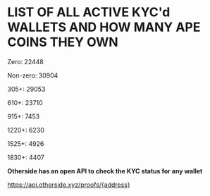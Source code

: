 # LIST OF ALL ACTIVE KYC'd WALLETS AND HOW MANY APE COINS THEY OWN

Zero: 22448

Non-zero: 30904

305+: 29053

610+: 23710

915+: 7453

1220+: 6230

1525+: 4926

1830+: 4407

**Otherside has an open API to check the KYC status for any wallet**

https://api.otherside.xyz/proofs/{address}